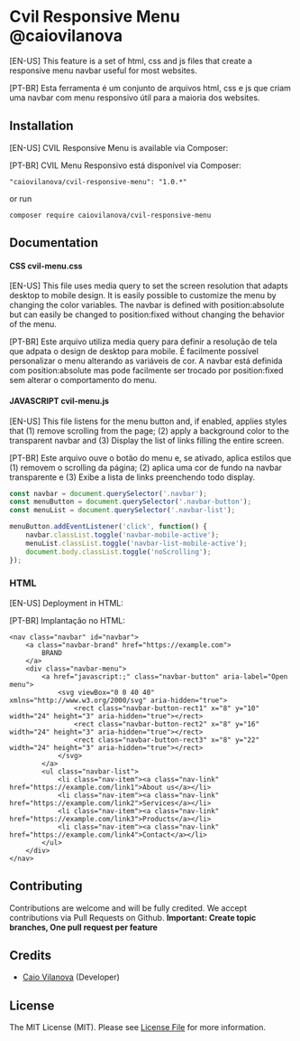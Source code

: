 # Cvil Responsive Menu  @caiovilanova

[EN-US] This feature is a set of html, css and js files that create a responsive menu navbar useful for most websites.

[PT-BR] Esta ferramenta é um conjunto de arquivos html, css e js que criam uma navbar com menu responsivo útil para a maioria dos websites. 

## Installation

[EN-US] CVIL Responsive Menu is available via Composer:

[PT-BR] CVIL Menu Responsivo está disponível via Composer:

~~~
"caiovilanova/cvil-responsive-menu": "1.0.*"
~~~

or run

~~~
composer require caiovilanova/cvil-responsive-menu
~~~


## Documentation

#### CSS cvil-menu.css
[EN-US] This file uses media query to set the screen resolution that adapts desktop to mobile design.
It is easily possible to customize the menu by changing the color variables. The navbar is defined with position:absolute but can easily be changed to position:fixed without changing the behavior of the menu.

[PT-BR] Este arquivo utiliza media query para definir a resolução de tela que adpata o design de desktop para mobile.
É facilmente possível personalizar o menu alterando as variáveis de cor. A navbar está definida com position:absolute mas pode facilmente ser trocado por position:fixed sem alterar o comportamento do menu.

#### JAVASCRIPT cvil-menu.js

[EN-US] This file listens for the menu button and, if enabled, applies styles that (1) remove scrolling from the page; (2) apply a background color to the transparent navbar and (3) Display the list of links filling the entire screen.

[PT-BR] Este arquivo ouve o botão do menu e, se ativado, aplica estilos que (1) removem o scrolling da página; (2) aplica uma cor de fundo na navbar transparente e (3) Exibe a lista de links preenchendo todo display.

~~~javascript
const navbar = document.querySelector('.navbar');
const menuButton = document.querySelector('.navbar-button');
const menuList = document.querySelector('.navbar-list');

menuButton.addEventListener('click', function() {
    navbar.classList.toggle('navbar-mobile-active');
    menuList.classList.toggle('navbar-list-mobile-active');  
    document.body.classList.toggle('noScrolling');
});
~~~

### HTML

[EN-US] Deployment in HTML:

[PT-BR] Implantação no HTML:
            
<!--NAV BAR-->
    <nav class="navbar" id="navbar">
        <a class="navbar-brand" href="https://example.com">
            BRAND
        </a>
        <div class="navbar-menu">
            <a href="javascript:;" class="navbar-button" aria-label="Open menu">
                <svg viewBox="0 0 40 40" xmlns="http://www.w3.org/2000/svg" aria-hidden="true">
                    <rect class="navbar-button-rect1" x="8" y="10" width="24" height="3" aria-hidden="true"></rect>
                    <rect class="navbar-button-rect2" x="8" y="16" width="24" height="3" aria-hidden="true"></rect>
                    <rect class="navbar-button-rect3" x="8" y="22" width="24" height="3" aria-hidden="true"></rect>
                </svg>
            </a>
            <ul class="navbar-list">
                <li class="nav-item"><a class="nav-link" href="https://example.com/link1">About us</a></li>
                <li class="nav-item"><a class="nav-link" href="https://example.com/link2">Services</a></li>
                <li class="nav-item"><a class="nav-link" href="https://example.com/link3">Products</a></li>
                <li class="nav-item"><a class="nav-link" href="https://example.com/link4">Contact</a></li>
            </ul>
        </div>
    </nav>
<!--END NAV BAR-->
            

## Contributing

Contributions are welcome and will be fully credited.
We accept contributions via Pull Requests on Github.
**Important: Create topic branches, One pull request per feature**


## Credits

* [Caio Vilanova](https://github.com/caiovilanova) (Developer)

## License

The MIT License (MIT). Please see [License File](https://github.com/caiovilanova/cvil-responsive-menu/blob/main/LICENSE) for more information.